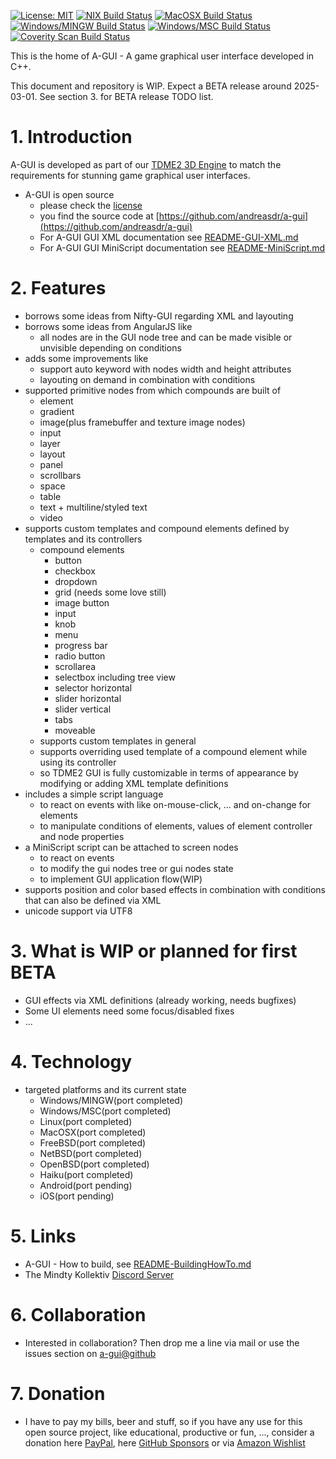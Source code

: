 [![License: MIT](https://img.shields.io/badge/License-MIT-yellow.svg)](https://github.com/andreasdr/a-gui/blob/master/LICENSE)
[![NIX Build Status](https://github.com/andreasdr/a-gui/actions/workflows/nix.yml/badge.svg)](https://github.com/andreasdr/a-gui/actions)
[![MacOSX Build Status](https://github.com/andreasdr/a-gui/actions/workflows/macosx.yml/badge.svg)](https://github.com/andreasdr/a-gui/actions)
[![Windows/MINGW Build Status](https://github.com/andreasdr/a-gui/actions/workflows/windows-mingw.yml/badge.svg)](https://github.com/andreasdr/a-gui/actions)
[![Windows/MSC Build Status](https://github.com/andreasdr/a-gui/actions/workflows/windows-msc.yml/badge.svg)](https://github.com/andreasdr/a-gui/actions)
[![Coverity Scan Build Status](https://scan.coverity.com/projects/15611/badge.svg)](https://scan.coverity.com/projects/andreasdr-a-gui)  
  
This is the home of A-GUI - A game graphical user interface developed in C++. 

This document and repository is WIP. Expect a BETA release around 2025-03-01.
See section 3. for BETA release TODO list.

# 1. Introduction

A-GUI is developed as part of our [TDME2 3D Engine](https://github.com/andreasdr/tdme2) to match
the requirements for stunning game graphical user interfaces.

- A-GUI is open source
  - please check the [license](https://github.com/andreasdr/a-gui/blob/master/LICENSE)
  - you find the source code at [https://github.com/andreasdr/a-gui](https://github.com/andreasdr/a-gui) 
  - For A-GUI GUI XML documentation see [README-GUI-XML.md](./README-GUI-XML.md)
  - For A-GUI GUI MiniScript documentation see [README-MiniScript.md](./README-MiniScript.md)

# 2. Features
- borrows some ideas from Nifty-GUI regarding XML and layouting
- borrows some ideas from AngularJS like
    - all nodes are in the GUI node tree and can be made visible or unvisible depending on conditions
- adds some improvements like
    - support auto keyword with nodes width and height attributes
    - layouting on demand in combination with conditions
- supported primitive nodes from which compounds are built of
    - element
    - gradient
    - image(plus framebuffer and texture image nodes) 
    - input
    - layer
    - layout
    - panel
    - scrollbars
    - space
    - table
    - text + multiline/styled text
    - video
- supports custom templates and compound elements defined by templates and its controllers
    - compound elements
        - button
        - checkbox
        - dropdown
        - grid (needs some love still)
        - image button
        - input
        - knob
        - menu
        - progress bar
        - radio button
        - scrollarea
        - selectbox including tree view
        - selector horizontal
        - slider horizontal
        - slider vertical
        - tabs
        - moveable
    - supports custom templates in general
    - supports overriding used template of a compound element while using its controller
    - so TDME2 GUI is fully customizable in terms of appearance by modifying or adding XML template definitions
- includes a simple script language
    - to react on events with like on-mouse-click, ... and on-change for elements
    - to manipulate conditions of elements, values of element controller and node properties
- a MiniScript script can be attached to screen nodes
    - to react on events
    - to modify the gui nodes tree or gui nodes state
    - to implement GUI application flow(WIP)
- supports position and color based effects in combination with conditions that can also be defined via XML
- unicode support via UTF8

# 3. What is WIP or planned for first BETA
- GUI effects via XML definitions (already working, needs bugfixes)
- Some UI elements need some focus/disabled fixes
- ...

# 4. Technology
- targeted platforms and its current state
    - Windows/MINGW(port completed)
    - Windows/MSC(port completed)
    - Linux(port completed)
    - MacOSX(port completed)
    - FreeBSD(port completed)
    - NetBSD(port completed)
    - OpenBSD(port completed)
    - Haiku(port completed)
    - Android(port pending)
    - iOS(port pending)

# 5. Links
- A-GUI - How to build, see [README-BuildingHowTo.md](./README-BuildingHowTo.md)
- The Mindty Kollektiv [Discord Server](https://discord.gg/tMqrmcp23Q)

# 6. Collaboration
- Interested in collaboration? Then drop me a line via mail or use the issues section on [a-gui@github](https://github.com/andreasdr/a-gui/issues)

# 7. Donation 
- I have to pay my bills, beer and stuff, so if you have any use for this open source project, like educational, productive or fun, ..., consider a donation here [PayPal](https://www.paypal.me/andreasdrewke), here [GitHub Sponsors](https://github.com/sponsors/andreasdr) or via [Amazon Wishlist](https://www.amazon.de/hz/wishlist/ls/250IBUL4JSZVR?ref_=wl_share)
